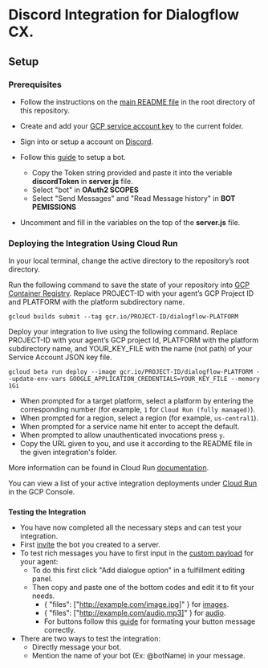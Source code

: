 # Discord Integration for Dialogflow CX.

## Setup

### Prerequisites

- Follow the instructions on the [main README file](https://github.com/GoogleCloudPlatform/dialogflow-integrations#readme) in the root directory of this repository.
- Create and add your [GCP service account key](https://cloud.google.com/iam/docs/creating-managing-service-account-keys) to the current folder.
- Sign into or setup a account on [Discord](https://discord.com/).
- Follow this [guide](https://discordjs.guide/preparations/setting-up-a-bot-application.html#creating-your-bot) to setup a bot.
    - Copy the Token string provided and paste it into the veriable __discordToken__ in __server.js__ file.
    - Select "bot" in __OAuth2 SCOPES__
    - Select "Send Messages" and "Read Message history" in __BOT PEMISSIONS__
    
- Uncomment and fill in the variables on the top of the __server.js__ file.


### Deploying the Integration Using Cloud Run

In your local terminal, change the active directory to the repository’s root directory.

Run the following command to save the state of your repository into [GCP Container Registry](https://console.cloud.google.com/gcr/). Replace PROJECT-ID with your agent’s GCP Project ID and PLATFORM with the platform subdirectory name.

```shell
gcloud builds submit --tag gcr.io/PROJECT-ID/dialogflow-PLATFORM
```

Deploy your integration to live using the following command. Replace PROJECT-ID with your agent’s GCP project Id, PLATFORM with the platform subdirectory name, and YOUR_KEY_FILE with the name (not path) of your Service Account JSON key file.

```shell
gcloud beta run deploy --image gcr.io/PROJECT-ID/dialogflow-PLATFORM --update-env-vars GOOGLE_APPLICATION_CREDENTIALS=YOUR_KEY_FILE --memory 1Gi
```

- When prompted for a target platform, select a platform by entering the corresponding number (for example, ``1`` for ``Cloud Run (fully managed)``).
 - When prompted for a region, select a region (for example, ``us-central1``).
 - When prompted for a service name hit enter to accept the default.
 - When prompted to allow unauthenticated invocations press ``y``.
 - Copy the URL given to you, and use it according to the README file in the
 given integration's folder.

More information can be found in Cloud Run
[documentation](https://cloud.google.com/run/docs/deploying).

You can view a list of your active integration deployments under [Cloud Run](https://console.cloud.google.com/run) in the GCP Console.

### 
**Testing the Integration**

*   You have now completed all the necessary steps and can test your integration.
*   First [invite](https://discordjs.guide/preparations/adding-your-bot-to-servers.html#bot-invite-links) the bot you created to a server.
*   To test rich messages you have to first input in the [custom payload](https://cloud.google.com/dialogflow/cx/docs/concept/fulfillment) for your agent:
    *   To do this first click "Add dialogue option" in a fulfillment editing panel.
    *   Then copy and paste one of the bottom codes and edit it to fit your needs.
        *   { "files": ["http://example.com/image.jpg]" } for [images](https://discord.js.org/#/docs/main/stable/class/TextChannel?scrollTo=send).
        *   { "files": ["http://example.com/audio.mp3]" } for [audio](https://discord.js.org/#/docs/main/stable/class/TextChannel?scrollTo=send).
        *   For buttons follow this [guide](https://discord.com/developers/docs/interactions/message-components#buttons) for formating your button message correctly.
*   There are two ways to test the integration:
    *   Directly message your bot.
    *   Mention the name of your bot (Ex: @botName) in your message.
